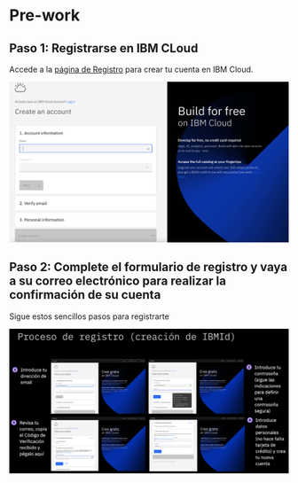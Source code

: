 # Pre-work

## Paso 1: Registrarse en IBM CLoud

Accede a la [página de Registro](http://ibm.biz/code-zone) para crear tu cuenta en IBM Cloud.

![Registro](../images/registro.png)

## Paso 2: Complete el formulario de registro y vaya a su correo electrónico para realizar la **confirmación** de su cuenta

Sigue estos sencillos pasos para registrarte

![Pasos Registro](../images/pasosRegistroIBMCloud.png)
